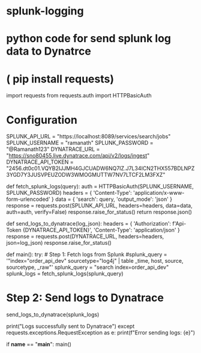 ﻿# splunk-logging


# python code for send splunk log data to Dynatrce
# ( pip install requests)

import requests
from requests.auth import HTTPBasicAuth

# Configuration
SPLUNK_API_URL = "https://localhost:8089/services/search/jobs"
SPLUNK_USERNAME = "ramanath"
SPLUNK_PASSWORD = "@Ramanath123"
DYNATRACE_URL = "https://sno80455.live.dynatrace.com/api/v2/logs/ingest"
DYNATRACE_API_TOKEN = "2456.dt0c01.VQYB2IJJMH4GJCUADW6NQ7IZ.J7L34ICN2THX557BDLNPZ3YGD7Y3JUSVPEUZODW3WMOGMUTTW7NV7LTCF2LM3FXZ"

def fetch_splunk_logs(query):
    auth = HTTPBasicAuth(SPLUNK_USERNAME, SPLUNK_PASSWORD)
    headers = {
        'Content-Type': 'application/x-www-form-urlencoded'
    }
    data = {
        'search': query,
        'output_mode': 'json'
    }
    response = requests.post(SPLUNK_API_URL, headers=headers, data=data, auth=auth, verify=False)
    response.raise_for_status()
    return response.json()

def send_logs_to_dynatrace(log_json):
    headers = {
        'Authorization': f'Api-Token {DYNATRACE_API_TOKEN}',
        'Content-Type': 'application/json'
    }
    response = requests.post(DYNATRACE_URL, headers=headers, json=log_json)
    response.raise_for_status()

def main():
    try:
        # Step 1: Fetch logs from Splunk
        #splunk_query = '"index="order_api_dev" sourcetype="log4j" | table _time, host, source, sourcetype, _raw"'
        splunk_query = "search index=order_api_dev"
        splunk_logs = fetch_splunk_logs(splunk_query)

  # Step 2: Send logs to Dynatrace
  send_logs_to_dynatrace(splunk_logs)

   print("Logs successfully sent to Dynatrace")
    except requests.exceptions.RequestException as e:
        print(f"Error sending logs: {e}")

if __name__ == "__main__":
    main()
